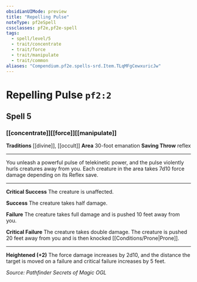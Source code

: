 ```yaml
---
obsidianUIMode: preview
title: "Repelling Pulse"
noteType: pf2eSpell
cssclasses: pf2e,pf2e-spell
tags:
  - spell/level/5
  - trait/concentrate
  - trait/force
  - trait/manipulate
  - trait/common
aliases: "Compendium.pf2e.spells-srd.Item.TLqMFgCewxuricJw" 
---
```

# Repelling Pulse  `pf2:2`  
## Spell 5
### [[concentrate]][[force]][[manipulate]]
**Traditions** [[divine]], [[occult]]
**Area** 30-foot emanation
**Saving Throw**  reflex
* * * 
You unleash a powerful pulse of telekinetic power, and the pulse violently hurls creatures away from you. Each creature in the area takes 7d10 force damage depending on its Reflex save.

* * *

**Critical Success** The creature is unaffected.

**Success** The creature takes half damage.

**Failure** The creature takes full damage and is pushed 10 feet away from you.

**Critical Failure** The creature takes double damage. The creature is pushed 20 feet away from you and is then knocked [[Conditions/Prone|Prone]].

* * *

**Heightened (+2)** The force damage increases by 2d10, and the distance the target is moved on a failure and critical failure increases by 5 feet.

*Source: Pathfinder Secrets of Magic*
*OGL*
